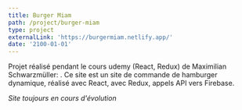 ```yaml
---
title: Burger Miam
path: /project/burger-miam
type: project
externalLink: 'https://burgermiam.netlify.app/'
date: '2100-01-01'
---
```

Projet réalisé pendant le cours udemy (React, Redux) de Maximilian Schwarzmüller: .
Ce site est un site de commande de hamburger dynamique, réalisé avec React, avec Redux, appels API vers Firebase.

*Site toujours en cours d'évolution*
